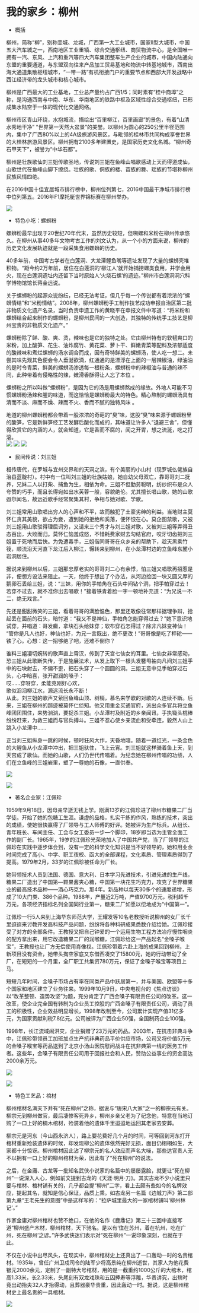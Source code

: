 # 我的家乡：柳州


*  概括
  
柳州，简称“柳”，别称壶城、龙城，广西第一大工业城市，国家Ⅱ型大城市，中国五大汽车城之一，西南地区工业重镇、综合交通枢纽、商贸物流中心，是全国唯一拥有一汽、东风、上汽和重汽等四大汽车集团整车生产企业的城市，中国内陆通向东盟的重要通道，与东盟双向往来产品加工贸易基地和物流中转基地城市，西南出海大通道集散枢纽城市，“一带一路”有机衔接门户的重要节点和西部大开发战略中西江经济带的龙头城市和核心城市。 


柳州是广西最大的工业基地，工业总产量约占广西1/5；同时素有“桂中商埠”之称，是沟通西南与中南、华东、华南地区的铁路中枢及区域性综合交通枢纽，已形成集水陆空于一体的现代化交通网络。 


柳州市区青山环绕，水抱城流，描绘出“百里柳江，百里画廊”的景色，有着“山清水秀地干净” “世界第一天然大盆景”的美誉。以柳州为圆心的250公里半径范围内，集中了广西80%以上的4A级旅游风景区，与毗邻的桂林市共同构成享誉世界的大桂林旅游风景区。柳州拥有2100多年建置史，是国家历史文化名城。“柳州奇石甲天下”，被誉为“中华石都”。


柳州是壮族歌仙刘三姐传歌圣地，传说刘三姐在鱼峰山唱歌感动上天而得道成仙，山歌世代在鱼峰山脚下缭绕。壮族的歌、侗族的楼、苗族的舞、瑶族的节堪称柳州民族风情四绝。  


在2016中国十佳宜居城市排行榜中，柳州位列第七，2016中国最干净城市排行榜中位列第五。2016年F1摩托艇世界锦标赛在柳州举办。  


![](https://timgsa.baidu.com/timg?image&quality=80&size=b9999_10000&sec=1537518149242&di=315a93a21a703991864ce37cb19871b8&imgtype=0&src=http%3A%2F%2Fimgsrc.baidu.com%2Fimage%2Fc0%253Dpixel_huitu%252C0%252C0%252C294%252C40%2Fsign%3D1e2bb276952f07084b082240805cddf5%2Fb3fb43166d224f4ab959d32a02f790529922d1c3.jpg)



* 特色小吃：螺蛳粉

螺蛳粉最早出现于20世纪70年代末，虽然历史较短，但嗍螺和米粉在柳州传承悠久。在柳州从事40多年文物考古工作的刘文认为，从一个小的方面来说，柳州的历史文化发展轨迹就是一段采集食用螺蛳的历史。  


40多年前，中国考古学者在白莲洞、大龙潭鲤鱼嘴等遗址发现了大量的螺蛳壳堆积物。“距今约2万年前，居住在白莲洞的‘柳江人’就开始捕捞螺类食用，并学会用火，现在白莲洞遗址内还留下当时原始人‘火烧石螺’的遗迹。”柳州市白莲洞洞穴科学博物馆馆长蒋金远说。  


关于螺蛳粉的起源众说纷纭，已经无法考证，但几乎每一个传说都有着浓浓的“螺蛳情结”和“米粉情结”。2008年，柳州螺蛳粉手工制作技艺成功申报自治区第二批非物质文化遗产名录，当时负责申遗工作的黄晓平在申报文件中写道：“将米粉和螺蛳结合起来制作的螺蛳粉，是柳州民间的一大创造，其独特的传统手工技艺是柳州宝贵的非物质文化遗产。”   


螺蛳粉除了鲜、酸、爽、烫，辣味也是它的独特之处。它由柳州特有的软韧爽口的米粉，加上酸笋、花生、油炸腐竹、黄花菜、萝卜干、鲜嫩青菜等配料及浓郁适度的酸辣味和煮烂螺蛳的汤水调合而成，因有奇特鲜美的螺蛳汤，使人吃一想二。未尝其味先观其色便会令人垂涎欲滴，红通通的是漂浮在上面的一层辣椒油，绿油油的是时令青菜，鲜美的螺蛳汤渗透每一根粉条，螺蛳粉中的辣椒油与普通的辣不同，此种带着有侵略性的辣，嫩滑香酥得让人忘了本位 。  


螺蛳粉之所以叫做“螺蛳粉”，是因为它的汤是用螺蛳熬成的缘故。外地人可能不习惯螺蛳粉汤辣和腥的味道，而这恰恰是螺蛳粉最大的特色。精心熬制的螺蛳汤具有清而不淡、麻而不燥、辣而不火、香而不腻的独特风味 。  


地道的柳州螺蛳粉都会带着一股浓浓的奇葩的“臭”味，这股“臭”味来源于螺蛳粉里的酸笋，它是新鲜笋经工艺发酵后酸化而成的，其味道让许多人“退避三舍”，但懂得欣赏它的内涵的人，就会知道，它是香而不腐的，闻之开胃，想之流涎，吃之打滚。  
![](https://timgsa.baidu.com/timg?image&quality=80&size=b9999_10000&sec=1537518461803&di=881656e80c6d34a879dc705ae75ba520&imgtype=0&src=http%3A%2F%2Fimgsrc.baidu.com%2Fimage%2Fc0%253Dpixel_huitu%252C0%252C0%252C294%252C40%2Fsign%3De2ad720847086e067ea5370b6b701e98%2F91529822720e0cf38dfea0c20146f21fbe09aafa.jpg)
![](https://timgsa.baidu.com/timg?image&quality=80&size=b9999_10000&sec=1537518461802&di=09e756be81fa4baaf72783c46341f7f2&imgtype=0&src=http%3A%2F%2Fphotocdn.sohu.com%2F20160404%2FImg443261351.jpg)
![](https://timgsa.baidu.com/timg?image&quality=80&size=b9999_10000&sec=1537518461801&di=21a9dede97069b7836d9a0973976c235&imgtype=0&src=http%3A%2F%2Fimgsrc.baidu.com%2Fimage%2Fc0%253Dpixel_huitu%252C0%252C0%252C294%252C40%2Fsign%3Dda197e16b5096b6395145610654be228%2Fb3119313b07eca80b56780de9a2397dda14483ad.jpg)



* 民间传说：刘三姐

相传唐代，在罗城与宜州交界和的天洞之滨，有个美丽的小山村（现罗城仫佬族自治县蓝靛村）。村中有一位叫刘三姐的壮族姑娘，她自幼父母双亡，靠哥哥刘二抚养，兄妹二人以打柴、捕鱼为生，相依为命。三姐不但勤劳聪明，纺纱织布是众人夸赞的巧手，而且长得宛如出水芙蓉一般，容貌绝伦。尤其擅长唱山歌，她的山歌遐尔闻名，故远近歌手经常聚集其村，争相与她对歌、学歌。  


刘三姐常用山歌唱出穷人的心声和不平，故而触犯了土豪劣绅的利益。当地财主莫怀仁贪其美貌，欲占为妾，遭到她的拒绝和奚落，便怀恨在心。莫企图禁歌，又被刘三姐用山歌驳得理屈词穷，又请来三个秀才与刘三姐对歌，又被刘三姐等弄得丑态百出，大败而归。莫怀仁恼羞成怒，不惜耗费家财去勾结官府，咬牙切齿把刘三姐置于死地而后快。为免遭毒手，三姐偕同哥哥在众乡亲的帮助下，趁天黑乘竹筏，顺流沿天河直下龙江后入柳江，辗转来到柳州，在小龙潭村边的立鱼峰东麓小岩洞居住。  


据说来到柳州以后，三姐那忠厚老实的哥哥刘二心有余悸，怕三姐又唱歌再招惹是非，便想方设法来阻止。一天，他终于想出了个办法，从河边捡回一块又圆又厚的鹅卵石丢给三姐，说：“三妹，用你的手帕角在石头中间钻个洞，把手帕穿过去！若穿不过去，就不准你出去唱歌！”接着铁青着脸一字一顿地补充道：“为兄说一不二，绝无戏言。”    


先还是甜甜微笑的三姐，看着哥哥的满脸愠色，那里还敢像往常那样据理争辩，拾起丢在面前的石头，暗忖道：“我又不是神仙，手帕角怎能穿得过去？”她下意识地试穿，并唱道：哥发癫，拿块石头给妹穿；软布穿石怎得过？除非凡妹变神仙！
“管你是凡人也好，神仙也好，为兄一言既出，绝不更改！”哥哥像是吃了秤砣——铁了心。心想：这一招够绝了吧，还难不倒你？  


谁料三姐凄切婉转的歌声直上霄汉，传到了天宫七仙女的耳里。七仙女非常感动，恐三姐从此歌断失传，于是施展法术，从发上取下一根头发簪甩袖向凡间刘三姐手中的石块射去，不偏不歪，把石头穿了一个圆圆的洞。三姐无意中见手帕穿过石头，心中暗喜，张开甜润的嗓子：  
哎……穿呀穿，柔能克刚好心欢，    
歌似滔滔柳江水，源远流长永不断！   
从此，刘三姐的歌声又萦回鱼峰山顶、树梢，慕名来学歌的对歌的人连续不断。后来，三姐在柳州的踪迹被莫怀仁侦知。他又用重金买通官府，派出众多官兵将立鱼峰团团围住，来势汹汹，要捉杀三姐。小龙潭村及附近的乡亲闻讯，手执锄头棍棒纷纷赶来，为救三姐而与官兵搏斗。三姐不忍心使乡亲流血和受牵连，毅然人山上跳入小龙潭中……   


正当刘三姐纵身一跳的时候，顿时狂风大作，天昏地暗。随着一道红光，一条金色的大鲤鱼从小龙潭中冲出，把三姐驮住，飞上云宵。刘三姐就这样骑着鱼上天，到天宫成了歌仙。而她的山歌，人们仍世代传唱着。为纪念她在柳州传唱的功绩，人们在立鱼峰的三姐岩里，塑了一尊她的石像，一直供奉。   

![](https://timgsa.baidu.com/timg?image&quality=80&size=b9999_10000&sec=1537518760759&di=e51722c0ab0e0453bf83acf79e942506&imgtype=0&src=http%3A%2F%2Fs10.sinaimg.cn%2Fmw690%2F005x1uhyzy75bZbGiy589%26690)

![](https://timgsa.baidu.com/timg?image&quality=80&size=b9999_10000&sec=1537518760755&di=8d60ec2e1ce7ea07ff73a3af672d5ceb&imgtype=0&src=http%3A%2F%2Fp2.pccoo.cn%2Fbbs%2F20141110%2F2014111023361989761623.jpg)

* 著名企业家：江佩珍

1959年9月18日，因母亲早逝无钱上学。刚满13岁的江佩珍进了柳州市糖果二厂当学徒。开始了她的包糖工生涯。谦虚的品格，扎实干练的作风，熟练的技术，突出的成绩，使她很快赢得了厂领导与工人师傅的好评。她被评为生产标兵。从组长、青年班长、车间主任、工会与女工委员一步—个脚印，18岁即当选为主管全面工作的副厂长。1965年，19岁的江佩珍光荣地加人了中国共产党，当了厂领导的江佩珍在实践中逐步体会到，没有一定的科学文化知识是当不好领导的，她和用业余时间完成了高小、中学、职工夜校、函大的全部课程，文化素质、管理素质得到了提高。1979年2月，33岁的江佩珍被任命为厂长。    



她带领技术人员到法国、德国、意大利、日本学习先进技术，引进先进的生产线，糖果二厂造出了中国第—颗果酱夹心糖，中国第一块花生巧克力，攻克了世界糖果业的最高技术品种——酒心巧克力。那4年。新品种以每天30多个的速度递增，形成了10大门类、386个品种。1988年，产量近2万吨，产值9700万元，税利超千万元，各项经济指标名列全国同行业第一，糖果二厂如愿以偿地成为“中国第一”。  


江佩珍一行5人来到上海华东师范大学，王耀发等10名老教授听说柳州的女厂长千里迢迢来讨教开发高科技产品问题，纷纷将各种科研成果悉数介绍给她。江佩珍接受了对方的全部条件。王教授又把自己钟爱的一个运用生物工程方法冶疗慢性咽炎的配方拿出来，用它改造糖果二厂的润喉糖，江佩珍给这一产品起名“金嗓子喉宝”，王教授也让厂方无偿使用肖像权。江佩珍带着六赴上海的成果回到柳州，上新项目没有资金，她带头掏空家底又东借西凑交了15800元，她的行动带动了全厂，在短短的—个月里，全厂职工共集资780万元，保证了金嗓子喉宝等项目上马。   


短短几年时间，金嗓子市场占有率在同类产品中跃居第一，并与美国、欧盟等十多个国家和地区建立了业务往来。1999年10月9日，中央电视台的《焦点访谈》以“改革整顿、造势攻坚”为题，充分肯定了广西金嗓子有限责任公司的改革。这一改革，使企业完全国有转制为企业员工控股的广西金嗓子有限责任公司，调动了员工的积极性，企业效益明显增长，1998年改制至今，公司累计实现产值31亿多元，为国家贡献利税7.8亿元。公司被评为广西企业50强，全国制药企业100强。    


1998年，长江流域闹洪灾，企业捐赠了23万元的药品。2003年，在抗击非典斗争中，江佩珍带领员工加班加点生产抗非典药品平价供应市场，公司又将价值5万元的金嗓子喉宝等药品送到了北京小汤山医院慰问战斗在抗非典第一线的医务工作者。这些年，金嗓子有限责任公司用于回报社会和人民，赞助公益事业的资金高达2000余万元。    

![](https://timgsa.baidu.com/timg?image&quality=80&size=b9999_10000&sec=1537519021027&di=7fe90cdddff4b7b699fc5dfabc6f07dd&imgtype=0&src=http%3A%2F%2Fbjwb.bjd.com.cn%2Fimages%2F2017-12%2F27%2F59%2F59_b.jpg)

![](https://timgsa.baidu.com/timg?image&quality=80&size=b9999_10000&sec=1537519021027&di=053eac75dc5320f042e54d1aa9549525&imgtype=0&src=http%3A%2F%2Fww2.sinaimg.cn%2Forj480%2F704c49d7jw1eu4qrcjtcdj20fa0h3ta2.jpg)

* 特色工艺品：棺材

柳州棺材名满天下并有“死在柳州”之称，据说与“唐宋八大家”之一的柳宗元有关。柳宗元到柳州做官，最后凄惨客死异乡，柳州乡亲父老为了纪念他，特意在当地订购了一口上好的楠木棺材，殓装着他的遗体千里迢迢地运回其老家去安葬。   


柳宗元是河东（今山西永济人），路上要花费好几个月的时间，可等回到河东打开棺材重新殓装遗体的时候，却发现柳公的遗体依然完好无损，面目仍栩栩如生，大家都十分惊讶。柳州棺材因此沾了柳宗元的名人效应而声名大噪，那些达官贵人无不以拥有一口上好的柳州棺材为荣，因此有了“死在柳州”的说法。    


之后，在金庸、古龙等一批知名武侠小说家的名篇中的屡屡露脸，就更让“死在柳州”一说深入人心，例如前文提到古龙的《天涯·明月·刀》。其实古龙不少小说里只要与棺材、棺材铺有关的，几乎都会提“柳州”二字，看上去颇有些如今的名牌效应，提起其名，就知是信心保证，品质上乘。如古龙另一名篇《边城刀声》第二部第九章“王老先生的意图”中是这样写的：“拉萨城里最大的一家棺材铺叫‘柳州林记’。”    


作家金庸对柳州棺材也赞不绝口，在他的名作《鹿鼎记》第三十三回中直接写道“柳州盛产木材，柳州棺材，天下驰名。是以有‘住在苏州，着在杭州，吃在广州，死在柳州’之谚。”许多武侠迷们表示对“死在柳州”一说印象深刻，也就在于此。    


不仅在小说中出尽风头，在现实中，柳州棺材史上还真出了一口轰动一时的名贵棺材。1935年，曾任广州卫戍司令的陆军少将高景纯在柳州逝世，其家人为他花费银元2000余元，定制了一副特大号棺材，用的是一截重约1000公斤的大棺木，棺高1.33米，长2.33米，头尾刻有双龙戏珠和五囚捧寿等浮雕，华贵讲究，出殡时竟出动抬夫32人才抬得动，且葬器豪华贵重，因此轰动一时。据说，这是柳州棺材史上最名贵的一具棺材。    

![](https://gss0.bdstatic.com/94o3dSag_xI4khGkpoWK1HF6hhy/baike/c0%3Dbaike92%2C5%2C5%2C92%2C30/sign=ac7ba23c97dda144ce0464e0d3debbc7/8694a4c27d1ed21bae5828caad6eddc451da3f0f.jpg)


















